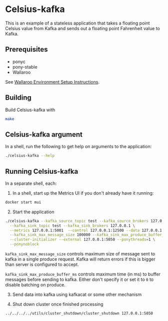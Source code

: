 # Celsius-kafka

This is an example of a stateless application that takes a floating point Celsius value from Kafka and sends out a floating point Fahrenheit value to Kafka.

## Prerequisites

- ponyc
- pony-stable
- Wallaroo

See [Wallaroo Environment Setup Instructions](https://github.com/WallarooLabs/wallaroo/book/getting-started/setup.md).

## Building

Build Celsius-kafka with

```bash
make
```

## Celsius-kafka argument

In a shell, run the following to get help on arguments to the application:

```bash
./celsius-kafka --help
```

## Running Celsius-kafka

In a separate shell, each:

1. In a shell, start up the Metrics UI if you don't already have it running:

```bash
docker start mui
```

2. Start the application

```bash
./celsius-kafka --kafka_source_topic test --kafka_source_brokers 127.0.0.1 \
  --kafka_sink_topic test --kafka_sink_brokers 127.0.0.1 \
  --metrics 127.0.0.1:5001  --control 127.0.0.1:12500 --data 127.0.0.1:12501 \
  --kafka_sink_max_message_size 100000 --kafka_sink_max_produce_buffer_ms 10 \
  --cluster-initializer --external 127.0.0.1:5050 --ponythreads=1 \
  --ponynoblock
```

`kafka_sink_max_message_size` controls maximum size of message sent to kafka in a single produce request. Kafka will return errors if this is bigger than server is configured to accept.

`kafka_sink_max_produce_buffer_ms` controls maximum time (in ms) to buffer messages before sending to kafka. Either don't specify it or set it to `0` to disable batching on produce.

3. Send data into kafka using kafkacat or some other mechanism

4. Shut down cluster once finished processing

```bash
../../../../utils/cluster_shutdown/cluster_shutdown 127.0.0.1:5050
```
